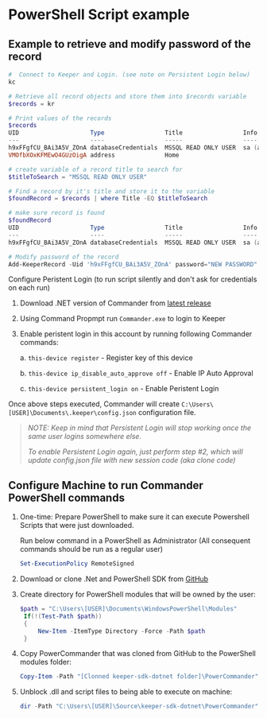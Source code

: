 # PowerShell Script example

## Example to retrieve and modify password of the record

```PowerShell
#  Connect to Keeper and Login. (see note on Persistent Login below)
kc

# Retrieve all record objects and store them into $records variable
$records = kr

# Print values of the records
$records
UID                    Type                 Title                 Info
---                    ----                 -----                 ----
h9xFFgfCU_BAi3A5V_ZOnA databaseCredentials  MSSQL READ ONLY USER  sa (at) 192.168.1.10:1433
VMOfbXOxKFMEwO4GUzOigA address              Home 

# create variable of a record title to search for
$titleToSearch = "MSSQL READ ONLY USER"

# Find a record by it's title and store it to the variable 
$foundRecord = $records | where Title -EQ $titleToSearch

# make sure record is found
$foundRecord
UID                    Type                 Title                 Info
---                    ----                 -----                 ----
h9xFFgfCU_BAi3A5V_ZOnA databaseCredentials  MSSQL READ ONLY USER  sa (at) 192.168.1.10:1433

# Modify password of the record
Add-KeeperRecord -Uid 'h9xFFgfCU_BAi3A5V_ZOnA' password="NEW PASSWORD"
```

Configure Peristent Login (to run script silently and don't ask for credentials on each run)

1. Download .NET version of Commander from [latest release](https://github.com/Keeper-Security/keeper-sdk-dotnet/releases)

2. Using Command Propmpt run `Commander.exe` to login to Keeper

3. Enable peristent login in this account by running following Commander commands:
    
    a. `this-device register` - Register key of this device
    
    b. `this-device ip_disable_auto_approve off` - Enable IP Auto Approval
    
    c. `this-device persistent_login on` - Enable Peristent Login

Once above steps executed, Commander will create `C:\Users\[USER]\Documents\.keeper\config.json` configuration file.

>_NOTE: Keep in mind that Persistent Login will stop working once the same user logins somewhere else._
>      
>_To enable Persistent Login again, just perform step #2, which will update config.json file with new session code (aka clone code)_

## Configure Machine to run Commander PowerShell commands

1. One-time: Prepare PowerShell to make sure it can execute Powershell Scripts that were just downloaded.
   
   Run below command in a PowerShell as Administrator (All consequent commands should be run as a regular user)

   ```PowerShell
   Set-ExecutionPolicy RemoteSigned
   ```

2. Download or clone .Net and PowerShell SDK from [GitHub](https://github.com/Keeper-Security/keeper-sdk-dotnet)
3. Create directory for PowerShell modules that will be owned by the user:
   ```PowerShell
   $path = "C:\Users\[USER]\Documents\WindowsPowerShell\Modules"
    If(!(Test-Path $path))
    {
        New-Item -ItemType Directory -Force -Path $path
    }
    ```
4. Copy PowerCommander that was cloned from GitHub to the PowerShell modules folder:

    ```PowerShell
    Copy-Item -Path "[Clonned keeper-sdk-dotnet folder]\PowerCommander" -Destination "C:\Users\[USER]\Documents\WindowsPowerShell\Modules" -Recurse
    ```

5. Unblock .dll and script files to being able to execute on machine:

    ```PowerShell
    dir -Path "C:\Users\[USER]\Source\keeper-sdk-dotnet\PowerCommander" -Recurse | Unblock-File
    ```
